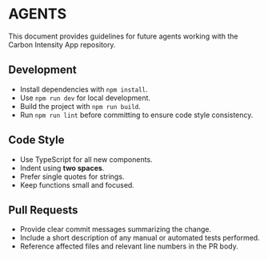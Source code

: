 # AGENTS

This document provides guidelines for future agents working with the Carbon Intensity App repository.

## Development
- Install dependencies with `npm install`.
- Use `npm run dev` for local development.
- Build the project with `npm run build`.
- Run `npm run lint` before committing to ensure code style consistency.

## Code Style
- Use TypeScript for all new components.
- Indent using **two spaces**.
- Prefer single quotes for strings.
- Keep functions small and focused.

## Pull Requests
- Provide clear commit messages summarizing the change.
- Include a short description of any manual or automated tests performed.
- Reference affected files and relevant line numbers in the PR body.

